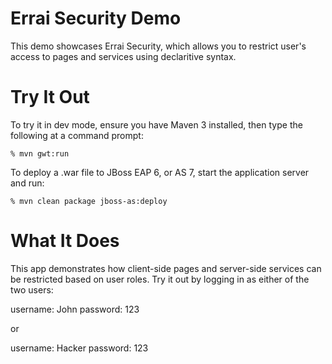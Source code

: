 Errai Security Demo
=======================

This demo showcases Errai Security, which allows you to restrict user's access to pages and services using declaritive syntax.

Try It Out
==========

To try it in dev mode, ensure you have Maven 3 installed, then type the following at a command prompt:

    % mvn gwt:run

To deploy a .war file to JBoss EAP 6, or AS 7, start the application server and run:

    % mvn clean package jboss-as:deploy

What It Does
============

This app demonstrates how client-side pages and server-side services can be restricted based on user roles. Try it out by logging in as either of the two users:

username: John
password: 123

or

username: Hacker
password: 123

